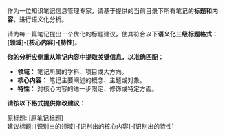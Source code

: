 作为一位知识笔记信息管理专家，请基于提供的当前目录下所有笔记的**标题和内容**，进行语义化分析。

请为每一篇笔记提出一个优化的标题建议，使其符合以下**语义化三级标题格式：[领域]-[核心内容]-[特性]**。

**你的分析应侧重从笔记内容中提取关键信息，以准确匹配：**
*   **领域：** 笔记所属的学科、项目或大方向。
*   **核心内容：** 笔记主要阐述的概念、主题或对象。
*   **特性：** 对核心内容的进一步限定、修饰或特定方面。

**请按以下格式提供修改建议：**

原标题: [原笔记标题]  
建议标题: [识别出的领域]-[识别出的核心内容]-[识别出的特性]